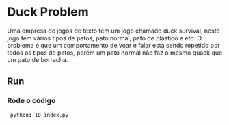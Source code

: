 # Duck Problem

Uma empresa de jogos de texto tem um jogo chamado duck survival, neste jogo tem vários tipos de patos, pato normal, pato de plástico e etc. O problema é que um comportamento de voar e falar está sendo repetido por todos os tipos de patos, porém um pato normal não faz o mesmo quack que um pato de borracha.

## Run

### Rode o código

` python3.10 index.py`
